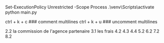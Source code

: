 
Set-ExecutionPolicy Unrestricted -Scope Process
.\venv\Scripts\activate 
python main.py


ctrl + k + c ### comment multilines
ctrl + k + u ### uncomment multilines


2.2 la commission de l'agence partenaire
3.1 les frais
4.2 4.3 4.4
5.2
6.2
7.2
8.2
